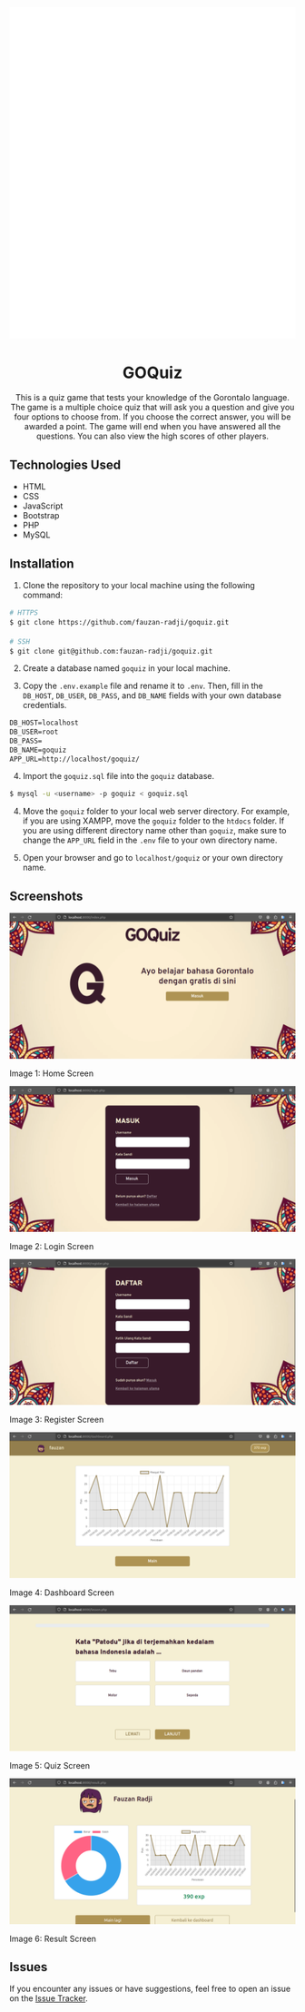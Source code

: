 <p align="center">
  <picture>
    <source width="80" media="(prefers-color-scheme: dark)" srcset="img/logo-light.svg" />
    <source width="80" media="(prefers-color-scheme: light)" srcset="img/logo.svg" />
    <img alt="GOQuiz" src="img/logo-light.svg" />
  </picture>
</p>

<h1 align="center">GOQuiz</h1>

<p align="center">
  This is a quiz game that tests your knowledge of the Gorontalo language.
  The game is a multiple choice quiz that will ask you a question and give you four options to choose from.
  If you choose the correct answer, you will be awarded a point.
  The game will end when you have answered all the questions.
  You can also view the high scores of other players.
</p>

## Technologies Used

- HTML
- CSS
- JavaScript
- Bootstrap
- PHP
- MySQL

## Installation

1. Clone the repository to your local machine using the following command:

```bash
# HTTPS
$ git clone https://github.com/fauzan-radji/goquiz.git

# SSH
$ git clone git@github.com:fauzan-radji/goquiz.git
```

2. Create a database named `goquiz` in your local machine.

3. Copy the `.env.example` file and rename it to `.env`. Then, fill in the `DB_HOST`, `DB_USER`, `DB_PASS`, and `DB_NAME` fields with your own database credentials.

```
DB_HOST=localhost
DB_USER=root
DB_PASS=
DB_NAME=goquiz
APP_URL=http://localhost/goquiz/
```

4. Import the `goquiz.sql` file into the `goquiz` database.

```bash
$ mysql -u <username> -p goquiz < goquiz.sql
```

4. Move the `goquiz` folder to your local web server directory. For example, if you are using XAMPP, move the `goquiz` folder to the `htdocs` folder. If you are using different directory name other than `goquiz`, make sure to change the `APP_URL` field in the `.env` file to your own directory name.

5. Open your browser and go to `localhost/goquiz` or your own directory name.

## Screenshots

![Home Screen](public/img/screenshots/home.png)

Image 1: Home Screen

![Login Screen](public/img/screenshots/login.png)

Image 2: Login Screen

![Register Screen](public/img/screenshots/register.png)

Image 3: Register Screen

![Dashboard Screen](public/img/screenshots/dashboard.png)

Image 4: Dashboard Screen

![Quiz Screen](public/img/screenshots/quiz.png)

Image 5: Quiz Screen

![Result Screen](public/img/screenshots/result.png)

Image 6: Result Screen

## Issues

If you encounter any issues or have suggestions, feel free to open an issue on the [Issue Tracker](https://github.com/fauzan-radji/goquiz/issues).
